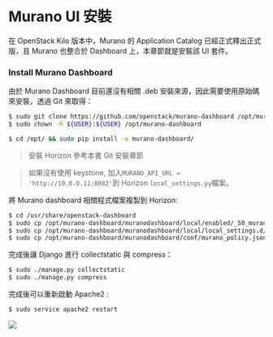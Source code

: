 # Murano UI 安裝
在 OpenStack Kilo 版本中，Murano 的 Application Catalog 已經正式釋出正式版，且 Murano 也整合於 Dashboard 上，本章節就是安裝該 UI 套件。

### Install Murano Dashboard
由於 Murano Dashboard 目前還沒有相關 .deb 安裝來源，因此需要使用原始碼來安裝，透過 Git 來取得：
```sh
$ sudo git clone https://github.com/openstack/murano-dashboard /opt/murano-dashboard -b stable/newton
$ sudo chown -R ${USER}:${USER} /opt/murano-dashboard

$ cd /opt/ && sudo pip install -e murano-dashboard/
```
> 安裝 Horizon 參考本書 Git 安裝章節

> 如果沒有使用 keystone, 加入`MURANO_API_URL = 'http://10.0.0.11:8082'`到 Horizon `local_settings.py`檔案。

將 Murano dashboard 相關程式檔案複製到 Horizon:
```sh
$ cd /usr/share/openstack-dashboard
$ sudo cp /opt/murano-dashboard/muranodashboard/local/enabled/_50_murano.py openstack_dashboard/local/enabled/
$ sudo cp /opt/murano-dashboard/muranodashboard/local/local_settings.d/_50_murano.py openstack_dashboard/local/local_settings.d/
$ sudo cp /opt/murano-dashboard/muranodashboard/conf/murano_policy.json openstack_dashboard/conf/
```

完成後讓 Django 進行 collectstatic 與 compress：
```sh
$ sudo ./manage.py collectstatic
$ sudo ./manage.py compress
```

完成後可以重新啟動 Apache2 :
```sh
$ sudo service apache2 restart
```

![](horizon-magnum.png)
